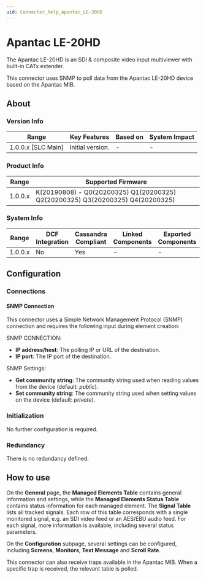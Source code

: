 ```yaml
---
uid: Connector_help_Apantac_LE-20HD
---
```


# Apantac LE-20HD

The Apantac LE-20HD is an SDI & composite video input multiviewer with built-in CATx extender.

This connector uses SNMP to poll data from the Apantac LE-20HD device based on the Apantac MIB.

## About

### Version Info

| Range                | Key Features     | Based on     | System Impact     |
|----------------------|------------------|--------------|-------------------|
| 1.0.0.x [SLC Main]   | Initial version. | -            | -                 |

### Product Info

| Range     | Supported Firmware                                                             |
|-----------|--------------------------------------------------------------------------------|
| 1.0.0.x   | K(20190808) - Q0(20200325) Q1(20200325) Q2(20200325) Q3(20200325) Q4(20200325) |

### System Info

| Range     | DCF Integration     | Cassandra Compliant     | Linked Components     | Exported Components     |
|-----------|---------------------|-------------------------|-----------------------|-------------------------|
| 1.0.0.x   | No                  | Yes                     | -                     | -                       |

## Configuration

### Connections

#### SNMP Connection

This connector uses a Simple Network Management Protocol (SNMP) connection and requires the following input during element creation:

SNMP CONNECTION:

- **IP address/host**: The polling IP or URL of the destination.
- **IP port**: The IP port of the destination.

SNMP Settings:

- **Get community string**: The community string used when reading values from the device (default: *public*).
- **Set community string**: The community string used when setting values on the device (default: *private*).

### Initialization

No further configuration is required.

### Redundancy

There is no redundancy defined.

## How to use

On the **General** page, the **Managed Elements Table** contains general information and settings, while the **Managed Elements Status Table** contains status information for each managed element. The **Signal Table** lists all tracked signals. Each row of this table corresponds with a single monitored signal, e.g. an SDI video feed or an AES/EBU audio feed. For each signal, more information is available, including several status parameters.

On the **Configuration** subpage, several settings can be configured, including **Screens**, **Monitors**, **Text Message** and **Scroll Rate**.

This connector can also receive traps available in the Apantac MIB. When a specific trap is received, the relevant table is polled.
